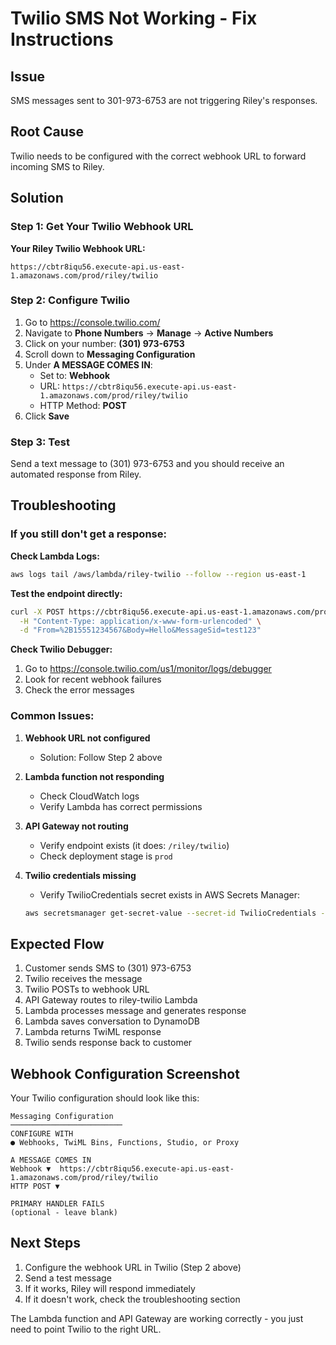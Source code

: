 # Twilio SMS Not Working - Fix Instructions

## Issue
SMS messages sent to 301-973-6753 are not triggering Riley's responses.

## Root Cause
Twilio needs to be configured with the correct webhook URL to forward incoming SMS to Riley.

## Solution

### Step 1: Get Your Twilio Webhook URL
**Your Riley Twilio Webhook URL:**
```
https://cbtr8iqu56.execute-api.us-east-1.amazonaws.com/prod/riley/twilio
```

### Step 2: Configure Twilio
1. Go to https://console.twilio.com/
2. Navigate to **Phone Numbers** → **Manage** → **Active Numbers**
3. Click on your number: **(301) 973-6753**
4. Scroll down to **Messaging Configuration**
5. Under **A MESSAGE COMES IN**:
   - Set to: **Webhook**
   - URL: `https://cbtr8iqu56.execute-api.us-east-1.amazonaws.com/prod/riley/twilio`
   - HTTP Method: **POST**
6. Click **Save**

### Step 3: Test
Send a text message to (301) 973-6753 and you should receive an automated response from Riley.

## Troubleshooting

### If you still don't get a response:

**Check Lambda Logs:**
```bash
aws logs tail /aws/lambda/riley-twilio --follow --region us-east-1
```

**Test the endpoint directly:**
```bash
curl -X POST https://cbtr8iqu56.execute-api.us-east-1.amazonaws.com/prod/riley/twilio \
  -H "Content-Type: application/x-www-form-urlencoded" \
  -d "From=%2B15551234567&Body=Hello&MessageSid=test123"
```

**Check Twilio Debugger:**
1. Go to https://console.twilio.com/us1/monitor/logs/debugger
2. Look for recent webhook failures
3. Check the error messages

### Common Issues:

1. **Webhook URL not configured**
   - Solution: Follow Step 2 above

2. **Lambda function not responding**
   - Check CloudWatch logs
   - Verify Lambda has correct permissions

3. **API Gateway not routing**
   - Verify endpoint exists (it does: `/riley/twilio`)
   - Check deployment stage is `prod`

4. **Twilio credentials missing**
   - Verify TwilioCredentials secret exists in AWS Secrets Manager:
   ```bash
   aws secretsmanager get-secret-value --secret-id TwilioCredentials --region us-east-1
   ```

## Expected Flow

1. Customer sends SMS to (301) 973-6753
2. Twilio receives the message
3. Twilio POSTs to webhook URL
4. API Gateway routes to riley-twilio Lambda
5. Lambda processes message and generates response
6. Lambda saves conversation to DynamoDB
7. Lambda returns TwiML response
8. Twilio sends response back to customer

## Webhook Configuration Screenshot

Your Twilio configuration should look like this:

```
Messaging Configuration
─────────────────────────
CONFIGURE WITH
● Webhooks, TwiML Bins, Functions, Studio, or Proxy

A MESSAGE COMES IN
Webhook ▼  https://cbtr8iqu56.execute-api.us-east-1.amazonaws.com/prod/riley/twilio
HTTP POST ▼

PRIMARY HANDLER FAILS
(optional - leave blank)
```

## Next Steps

1. Configure the webhook URL in Twilio (Step 2 above)
2. Send a test message
3. If it works, Riley will respond immediately
4. If it doesn't work, check the troubleshooting section

The Lambda function and API Gateway are working correctly - you just need to point Twilio to the right URL.